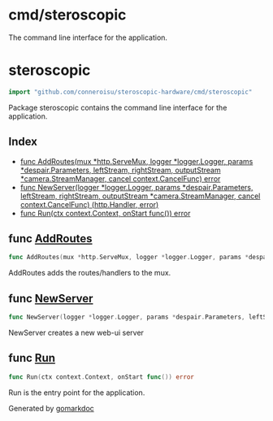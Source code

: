 # cmd/steroscopic

The command line interface for the application.

<!-- gomarkdoc:embed:start -->

<!-- Code generated by gomarkdoc. DO NOT EDIT -->

# steroscopic

```go
import "github.com/conneroisu/steroscopic-hardware/cmd/steroscopic"
```

Package steroscopic contains the command line interface for the application.

## Index

- [func AddRoutes\(mux \*http.ServeMux, logger \*logger.Logger, params \*despair.Parameters, leftStream, rightStream, outputStream \*camera.StreamManager, cancel context.CancelFunc\) error](<#AddRoutes>)
- [func NewServer\(logger \*logger.Logger, params \*despair.Parameters, leftStream, rightStream, outputStream \*camera.StreamManager, cancel context.CancelFunc\) \(http.Handler, error\)](<#NewServer>)
- [func Run\(ctx context.Context, onStart func\(\)\) error](<#Run>)


<a name="AddRoutes"></a>
## func [AddRoutes](<https://github.com/conneroisu/steroscopic-hardware/blob/main/cmd/steroscopic/routes.go#L20-L26>)

```go
func AddRoutes(mux *http.ServeMux, logger *logger.Logger, params *despair.Parameters, leftStream, rightStream, outputStream *camera.StreamManager, cancel context.CancelFunc) error
```

AddRoutes adds the routes/handlers to the mux.

<a name="NewServer"></a>
## func [NewServer](<https://github.com/conneroisu/steroscopic-hardware/blob/main/cmd/steroscopic/root.go#L39-L44>)

```go
func NewServer(logger *logger.Logger, params *despair.Parameters, leftStream, rightStream, outputStream *camera.StreamManager, cancel context.CancelFunc) (http.Handler, error)
```

NewServer creates a new web\-ui server

<a name="Run"></a>
## func [Run](<https://github.com/conneroisu/steroscopic-hardware/blob/main/cmd/steroscopic/root.go#L73-L76>)

```go
func Run(ctx context.Context, onStart func()) error
```

Run is the entry point for the application.

Generated by [gomarkdoc](<https://github.com/princjef/gomarkdoc>)


<!-- gomarkdoc:embed:end -->

